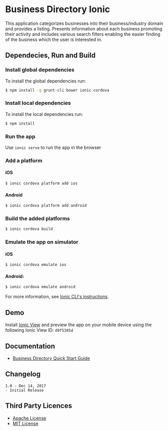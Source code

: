 # Business Directory Ionic
This application categorizes businesses into their business/industry domain and provides a listing. Presents information about each business promoting their activity and includes various search filters enabling the easier finding of the business which the user is interested in.

## Dependecies, Run and Build

### Install global dependencies
To install the global dependencies run:

```bash
$ npm install -g grunt-cli bower ionic cordova
```

### Install local dependencies
To install the local dependencies run:

```bash
$ npm install
```

### Run the app
Use `ionic serve` to run the app in the browser

### Add a platform
#### iOS
```bash
$ ionic cordova platform add ios
```

#### Android
```bash
$ ionic cordova platform add android
```

### Build the added platforms

```bash
$ ionic cordova build
```

### Εmulate the app on simulator
#### iOS

```bash
$ ionic cordova emulate ios
```

#### Android:

```bash
$ ionic cordova emulate android
```

For more information, see [Ionic CLI's instructions](https://ionicframework.com/docs/cli/).

## Demo
Install [Ionic View](http://view.ionic.io/) and preview the app on your mobile device using the following Ionic View ID: `d9f5385d`

## Documentation
* [Business Directory Quick Start Guide](https://docs.google.com/document/d/1HRU34ANlvkP36TazcVAf5uv1gCm86T4OlD-CexIbTSY/edit?usp=sharing)

## Changelog
```
1.0 - Dec 14, 2017
- Initial Release
```

## Third Party Licences
* [Apache License](http://www.apache.org/licenses/)
* [MIT License](https://opensource.org/licenses/MIT)
